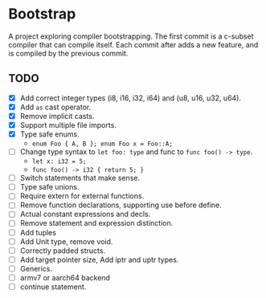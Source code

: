 Bootstrap
=========

A project exploring compiler bootstrapping.
The first commit is a c-subset compiler that can compile itself.
Each commit after adds a new feature, and is compiled by the previous commit.


TODO
----
 - [x] Add correct integer types (i8, i16, i32, i64) and (u8, u16, u32, u64).
 - [x] Add `as` cast operator.
 - [x] Remove implicit casts.
 - [x] Support multiple file imports.
 - [x] Type safe enums.
    * `enum Foo { A, B }; enum Foo x = Foo::A;`
 - [ ] Change type syntax to `let foo: type` and func to `func foo() -> type`.
    * `let x: i32 = 5;`
    * `func foo() -> i32 { return 5; }`
 - [ ] Switch statements that make sense.
 - [ ] Type safe unions.
 - [ ] Require extern for external functions.
 - [ ] Remove function declarations, supporting use before define.
 - [ ] Actual constant expressions and decls.
 - [ ] Remove statement and expression distinction.
 - [ ] Add tuples
 - [ ] Add Unit type, remove void.
 - [ ] Correctly padded structs.
 - [ ] Add target pointer size, Add iptr and uptr types.
 - [ ] Generics.
 - [ ] armv7 or aarch64 backend
 - [ ] continue statement.
